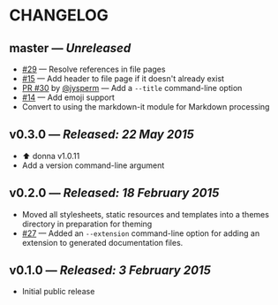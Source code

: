 # CHANGELOG

## **master** &mdash; *Unreleased*

* [#29](https://github.com/lee-dohm/endokken/issues/29) &mdash; Resolve references in file pages
* [#15](https://github.com/lee-dohm/endokken/issues/15) &mdash; Add header to file page if it doesn't already exist
* [PR #30](https://github.com/lee-dohm/endokken/pull/30) by [@jysperm](https://github.com/jysperm) &mdash; Add a `--title` command-line option
* [#14](https://github.com/lee-dohm/endokken/issues/14) &mdash; Add emoji support
* Convert to using the markdown-it module for Markdown processing

## **v0.3.0** &mdash; *Released: 22 May 2015*

* :arrow_up: donna v1.0.11
* Add a version command-line argument

## **v0.2.0** &mdash; *Released: 18 February 2015*

* Moved all stylesheets, static resources and templates into a themes directory in preparation for theming
* [#27](https://github.com/lee-dohm/endokken/issues/27) &mdash; Added an `--extension` command-line option for adding an extension to generated documentation files.

## **v0.1.0** &mdash; *Released: 3 February 2015*

* Initial public release
